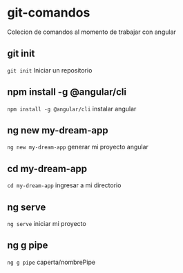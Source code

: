 # git-comandos
Colecion de comandos al momento de trabajar con angular

## git init
`git init`  Iniciar un repositorio

## npm install -g @angular/cli
`npm install -g @angular/cli`  instalar angular

## ng new my-dream-app
`ng new my-dream-app`  generar mi proyecto angular

## cd my-dream-app
`cd my-dream-app` ingresar a mi directorio

## ng serve
`ng serve` iniciar  mi proyecto

## ng g pipe
`ng g pipe` caperta/nombrePipe
